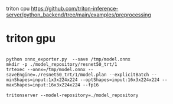 triton cpu
https://github.com/triton-inference-server/python_backend/tree/main/examples/preprocessing


# triton gpu

```

python onnx_exporter.py  --save /tmp/model.onnx
mkdir -p ./model_repository/resnet50_trt/1
trtexec --onnx=/tmp/model.onnx --saveEngine=./resnet50_trt/1/model.plan --explicitBatch --minShapes=input:1x3x224x224 --optShapes=input:16x3x224x224 --maxShapes=input:16x3x224x224 --fp16
```

```
tritonserver --model-repository=./model_repository
```